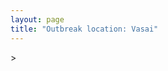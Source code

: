 ```yaml
---
layout: page
title: "Outbreak location: Vasai"
---
```

<div id="mapid">
<script src="https://buda-magenta.github.io/hazard_map/load_map.js"></script>
><script>
var marker_outbreak = L.marker([19.439885, 72.880383],{"autoPan": true}).addTo(map); marker_outbreak.bindTooltip("Vasai").openTooltip();

var circle_1 = L.circle([19.075990, 72.877393], {"pane": "markerPane", "color": "red", "fill": true, "fillOpacity": 0.2, "fillRule": "evenodd", "lineCap": "round", "lineJoin": "round", "opacity": 1.0, "radius": 695486, "stroke": true, "weight": 2}).addTo(map);
circle_1.bindTooltip("Mumbai<br>rank: 1<br>hazard index: 0.173872")

var circle_2 = L.circle([21.170200, 72.831100], {"pane": "markerPane", "color": "red", "fill": true, "fillOpacity": 0.2, "fillRule": "evenodd", "lineCap": "round", "lineJoin": "round", "opacity": 1.0, "radius": 203896, "stroke": true, "weight": 2}).addTo(map);
circle_2.bindTooltip("Surat<br>rank: 2<br>hazard index: 0.050974")

var circle_3 = L.circle([18.521428, 73.854454], {"pane": "markerPane", "color": "red", "fill": true, "fillOpacity": 0.2, "fillRule": "evenodd", "lineCap": "round", "lineJoin": "round", "opacity": 1.0, "radius": 132415, "stroke": true, "weight": 2}).addTo(map);
circle_3.bindTooltip("Pune<br>rank: 3<br>hazard index: 0.033104")

var circle_4 = L.circle([19.194329, 72.970178], {"pane": "markerPane", "color": "red", "fill": true, "fillOpacity": 0.2, "fillRule": "evenodd", "lineCap": "round", "lineJoin": "round", "opacity": 1.0, "radius": 69427, "stroke": true, "weight": 2}).addTo(map);
circle_4.bindTooltip("Thane<br>rank: 4<br>hazard index: 0.017357")

var circle_5 = L.circle([23.021624, 72.579707], {"pane": "markerPane", "color": "red", "fill": true, "fillOpacity": 0.2, "fillRule": "evenodd", "lineCap": "round", "lineJoin": "round", "opacity": 1.0, "radius": 61967, "stroke": true, "weight": 2}).addTo(map);
circle_5.bindTooltip("Ahmedabad<br>rank: 5<br>hazard index: 0.015492")

var circle_6 = L.circle([18.627929, 73.800983], {"pane": "markerPane", "color": "red", "fill": true, "fillOpacity": 0.2, "fillRule": "evenodd", "lineCap": "round", "lineJoin": "round", "opacity": 1.0, "radius": 59791, "stroke": true, "weight": 2}).addTo(map);
circle_6.bindTooltip("Pimpri Chinchwad<br>rank: 6<br>hazard index: 0.014948")

var circle_7 = L.circle([20.011247, 73.790236], {"pane": "markerPane", "color": "red", "fill": true, "fillOpacity": 0.2, "fillRule": "evenodd", "lineCap": "round", "lineJoin": "round", "opacity": 1.0, "radius": 49552, "stroke": true, "weight": 2}).addTo(map);
circle_7.bindTooltip("Nashik<br>rank: 7<br>hazard index: 0.012388")

var circle_8 = L.circle([19.295200, 72.854400], {"pane": "markerPane", "color": "red", "fill": true, "fillOpacity": 0.2, "fillRule": "evenodd", "lineCap": "round", "lineJoin": "round", "opacity": 1.0, "radius": 37556, "stroke": true, "weight": 2}).addTo(map);
circle_8.bindTooltip("Mira-Bhayandar<br>rank: 8<br>hazard index: 0.009389")

var circle_9 = L.circle([19.362531, 73.078475], {"pane": "markerPane", "color": "red", "fill": true, "fillOpacity": 0.2, "fillRule": "evenodd", "lineCap": "round", "lineJoin": "round", "opacity": 1.0, "radius": 30717, "stroke": true, "weight": 2}).addTo(map);
circle_9.bindTooltip("Bhiwandi<br>rank: 9<br>hazard index: 0.007679")

var circle_10 = L.circle([22.297314, 73.194257], {"pane": "markerPane", "color": "red", "fill": true, "fillOpacity": 0.2, "fillRule": "evenodd", "lineCap": "round", "lineJoin": "round", "opacity": 1.0, "radius": 21243, "stroke": true, "weight": 2}).addTo(map);
circle_10.bindTooltip("Vadodara<br>rank: 10<br>hazard index: 0.005311")

var circle_11 = L.circle([19.261944, 73.194760], {"pane": "markerPane", "color": "red", "fill": true, "fillOpacity": 0.2, "fillRule": "evenodd", "lineCap": "round", "lineJoin": "round", "opacity": 1.0, "radius": 19876, "stroke": true, "weight": 2}).addTo(map);
circle_11.bindTooltip("Ulhas Nagar<br>rank: 11<br>hazard index: 0.004969")

var circle_12 = L.circle([28.651718, 77.221939], {"pane": "markerPane", "color": "red", "fill": true, "fillOpacity": 0.2, "fillRule": "evenodd", "lineCap": "round", "lineJoin": "round", "opacity": 1.0, "radius": 17179, "stroke": true, "weight": 2}).addTo(map);
circle_12.bindTooltip("Delhi<br>rank: 12<br>hazard index: 0.004295")

var circle_13 = L.circle([20.952407, 72.932383], {"pane": "markerPane", "color": "red", "fill": true, "fillOpacity": 0.2, "fillRule": "evenodd", "lineCap": "round", "lineJoin": "round", "opacity": 1.0, "radius": 11996, "stroke": true, "weight": 2}).addTo(map);
circle_13.bindTooltip("Navsari<br>rank: 13<br>hazard index: 0.002999")

var circle_14 = L.circle([19.143607, 73.295535], {"pane": "markerPane", "color": "red", "fill": true, "fillOpacity": 0.2, "fillRule": "evenodd", "lineCap": "round", "lineJoin": "round", "opacity": 1.0, "radius": 9780, "stroke": true, "weight": 2}).addTo(map);
circle_14.bindTooltip("Ambarnath<br>rank: 14<br>hazard index: 0.002445")

var circle_15 = L.circle([19.250000, 74.750000], {"pane": "markerPane", "color": "red", "fill": true, "fillOpacity": 0.2, "fillRule": "evenodd", "lineCap": "round", "lineJoin": "round", "opacity": 1.0, "radius": 9764, "stroke": true, "weight": 2}).addTo(map);
circle_15.bindTooltip("Ahmadnagar<br>rank: 15<br>hazard index: 0.002441")

var circle_16 = L.circle([15.398403, 73.812918], {"pane": "markerPane", "color": "red", "fill": true, "fillOpacity": 0.2, "fillRule": "evenodd", "lineCap": "round", "lineJoin": "round", "opacity": 1.0, "radius": 7998, "stroke": true, "weight": 2}).addTo(map);
circle_16.bindTooltip("Vasco Da Gama<br>rank: 16<br>hazard index: 0.002000")

var circle_17 = L.circle([12.979120, 77.591300], {"pane": "markerPane", "color": "red", "fill": true, "fillOpacity": 0.2, "fillRule": "evenodd", "lineCap": "round", "lineJoin": "round", "opacity": 1.0, "radius": 7818, "stroke": true, "weight": 2}).addTo(map);
circle_17.bindTooltip("Bangalore<br>rank: 17<br>hazard index: 0.001955")

var circle_18 = L.circle([17.388786, 78.461065], {"pane": "markerPane", "color": "red", "fill": true, "fillOpacity": 0.2, "fillRule": "evenodd", "lineCap": "round", "lineJoin": "round", "opacity": 1.0, "radius": 6845, "stroke": true, "weight": 2}).addTo(map);
circle_18.bindTooltip("Hyderabad<br>rank: 18<br>hazard index: 0.001711")

var circle_19 = L.circle([20.432402, 73.141172], {"pane": "markerPane", "color": "red", "fill": true, "fillOpacity": 0.2, "fillRule": "evenodd", "lineCap": "round", "lineJoin": "round", "opacity": 1.0, "radius": 6152, "stroke": true, "weight": 2}).addTo(map);
circle_19.bindTooltip("Valsad<br>rank: 19<br>hazard index: 0.001538")

var circle_20 = L.circle([22.541418, 88.357691], {"pane": "markerPane", "color": "red", "fill": true, "fillOpacity": 0.2, "fillRule": "evenodd", "lineCap": "round", "lineJoin": "round", "opacity": 1.0, "radius": 5139, "stroke": true, "weight": 2}).addTo(map);
circle_20.bindTooltip("Kolkata<br>rank: 20<br>hazard index: 0.001285")

var circle_21 = L.circle([13.083694, 80.270186], {"pane": "markerPane", "color": "red", "fill": true, "fillOpacity": 0.2, "fillRule": "evenodd", "lineCap": "round", "lineJoin": "round", "opacity": 1.0, "radius": 5024, "stroke": true, "weight": 2}).addTo(map);
circle_21.bindTooltip("Chennai<br>rank: 21<br>hazard index: 0.001256")

var circle_22 = L.circle([21.149813, 79.082056], {"pane": "markerPane", "color": "red", "fill": true, "fillOpacity": 0.2, "fillRule": "evenodd", "lineCap": "round", "lineJoin": "round", "opacity": 1.0, "radius": 3839, "stroke": true, "weight": 2}).addTo(map);
circle_22.bindTooltip("Nagpur<br>rank: 22<br>hazard index: 0.000960")

var circle_23 = L.circle([8.576971, 77.050125], {"pane": "markerPane", "color": "red", "fill": true, "fillOpacity": 0.2, "fillRule": "evenodd", "lineCap": "round", "lineJoin": "round", "opacity": 1.0, "radius": 3656, "stroke": true, "weight": 2}).addTo(map);
circle_23.bindTooltip("Thiruvananthapuram<br>rank: 23<br>hazard index: 0.000914")

var circle_24 = L.circle([17.636129, 74.298278], {"pane": "markerPane", "color": "red", "fill": true, "fillOpacity": 0.2, "fillRule": "evenodd", "lineCap": "round", "lineJoin": "round", "opacity": 1.0, "radius": 3618, "stroke": true, "weight": 2}).addTo(map);
circle_24.bindTooltip("Satara<br>rank: 24<br>hazard index: 0.000905")

var circle_25 = L.circle([19.877263, 75.339024], {"pane": "markerPane", "color": "red", "fill": true, "fillOpacity": 0.2, "fillRule": "evenodd", "lineCap": "round", "lineJoin": "round", "opacity": 1.0, "radius": 3523, "stroke": true, "weight": 2}).addTo(map);
circle_25.bindTooltip("Aurangabad<br>rank: 25<br>hazard index: 0.000881")

var circle_26 = L.circle([12.869810, 74.843008], {"pane": "markerPane", "color": "red", "fill": true, "fillOpacity": 0.2, "fillRule": "evenodd", "lineCap": "round", "lineJoin": "round", "opacity": 1.0, "radius": 3339, "stroke": true, "weight": 2}).addTo(map);
circle_26.bindTooltip("Mangalore<br>rank: 26<br>hazard index: 0.000835")

var circle_27 = L.circle([25.531031, 78.652689], {"pane": "markerPane", "color": "red", "fill": true, "fillOpacity": 0.2, "fillRule": "evenodd", "lineCap": "round", "lineJoin": "round", "opacity": 1.0, "radius": 2982, "stroke": true, "weight": 2}).addTo(map);
circle_27.bindTooltip("Jhansi<br>rank: 27<br>hazard index: 0.000746")

var circle_28 = L.circle([20.843512, 75.525927], {"pane": "markerPane", "color": "red", "fill": true, "fillOpacity": 0.2, "fillRule": "evenodd", "lineCap": "round", "lineJoin": "round", "opacity": 1.0, "radius": 2803, "stroke": true, "weight": 2}).addTo(map);
circle_28.bindTooltip("Jalgaon<br>rank: 28<br>hazard index: 0.000701")

var circle_29 = L.circle([17.849907, 75.276320], {"pane": "markerPane", "color": "red", "fill": true, "fillOpacity": 0.2, "fillRule": "evenodd", "lineCap": "round", "lineJoin": "round", "opacity": 1.0, "radius": 2785, "stroke": true, "weight": 2}).addTo(map);
circle_29.bindTooltip("Solapur<br>rank: 29<br>hazard index: 0.000696")

var circle_30 = L.circle([26.838100, 80.934600], {"pane": "markerPane", "color": "red", "fill": true, "fillOpacity": 0.2, "fillRule": "evenodd", "lineCap": "round", "lineJoin": "round", "opacity": 1.0, "radius": 2506, "stroke": true, "weight": 2}).addTo(map);
circle_30.bindTooltip("Lucknow<br>rank: 30<br>hazard index: 0.000627")

var circle_31 = L.circle([22.305199, 70.802834], {"pane": "markerPane", "color": "red", "fill": true, "fillOpacity": 0.2, "fillRule": "evenodd", "lineCap": "round", "lineJoin": "round", "opacity": 1.0, "radius": 2377, "stroke": true, "weight": 2}).addTo(map);
circle_31.bindTooltip("Rajkot<br>rank: 31<br>hazard index: 0.000594")

var circle_32 = L.circle([26.915458, 75.818982], {"pane": "markerPane", "color": "red", "fill": true, "fillOpacity": 0.2, "fillRule": "evenodd", "lineCap": "round", "lineJoin": "round", "opacity": 1.0, "radius": 2287, "stroke": true, "weight": 2}).addTo(map);
circle_32.bindTooltip("Jaipur<br>rank: 32<br>hazard index: 0.000572")

var circle_33 = L.circle([11.258608, 75.778874], {"pane": "markerPane", "color": "red", "fill": true, "fillOpacity": 0.2, "fillRule": "evenodd", "lineCap": "round", "lineJoin": "round", "opacity": 1.0, "radius": 2208, "stroke": true, "weight": 2}).addTo(map);
circle_33.bindTooltip("Kozhikode<br>rank: 33<br>hazard index: 0.000552")

var circle_34 = L.circle([22.720362, 75.868200], {"pane": "markerPane", "color": "red", "fill": true, "fillOpacity": 0.2, "fillRule": "evenodd", "lineCap": "round", "lineJoin": "round", "opacity": 1.0, "radius": 2092, "stroke": true, "weight": 2}).addTo(map);
circle_34.bindTooltip("Indore<br>rank: 34<br>hazard index: 0.000523")

var circle_35 = L.circle([9.931308, 76.267414], {"pane": "markerPane", "color": "red", "fill": true, "fillOpacity": 0.2, "fillRule": "evenodd", "lineCap": "round", "lineJoin": "round", "opacity": 1.0, "radius": 2084, "stroke": true, "weight": 2}).addTo(map);
circle_35.bindTooltip("Kochi<br>rank: 35<br>hazard index: 0.000521")

var circle_36 = L.circle([22.689507, 72.871520], {"pane": "markerPane", "color": "red", "fill": true, "fillOpacity": 0.2, "fillRule": "evenodd", "lineCap": "round", "lineJoin": "round", "opacity": 1.0, "radius": 2021, "stroke": true, "weight": 2}).addTo(map);
circle_36.bindTooltip("Nadiad<br>rank: 36<br>hazard index: 0.000505")

var circle_37 = L.circle([22.558499, 72.962563], {"pane": "markerPane", "color": "red", "fill": true, "fillOpacity": 0.2, "fillRule": "evenodd", "lineCap": "round", "lineJoin": "round", "opacity": 1.0, "radius": 1915, "stroke": true, "weight": 2}).addTo(map);
circle_37.bindTooltip("Anand<br>rank: 37<br>hazard index: 0.000479")

var circle_38 = L.circle([21.771884, 72.141645], {"pane": "markerPane", "color": "red", "fill": true, "fillOpacity": 0.2, "fillRule": "evenodd", "lineCap": "round", "lineJoin": "round", "opacity": 1.0, "radius": 1808, "stroke": true, "weight": 2}).addTo(map);
circle_38.bindTooltip("Bhavnagar<br>rank: 38<br>hazard index: 0.000452")

var circle_39 = L.circle([25.438130, 81.833800], {"pane": "markerPane", "color": "red", "fill": true, "fillOpacity": 0.2, "fillRule": "evenodd", "lineCap": "round", "lineJoin": "round", "opacity": 1.0, "radius": 1752, "stroke": true, "weight": 2}).addTo(map);
circle_39.bindTooltip("Allahabad<br>rank: 39<br>hazard index: 0.000438")

var circle_40 = L.circle([23.258486, 77.401989], {"pane": "markerPane", "color": "red", "fill": true, "fillOpacity": 0.2, "fillRule": "evenodd", "lineCap": "round", "lineJoin": "round", "opacity": 1.0, "radius": 1679, "stroke": true, "weight": 2}).addTo(map);
circle_40.bindTooltip("Bhopal<br>rank: 40<br>hazard index: 0.000420")

var circle_41 = L.circle([8.887951, 76.595501], {"pane": "markerPane", "color": "red", "fill": true, "fillOpacity": 0.2, "fillRule": "evenodd", "lineCap": "round", "lineJoin": "round", "opacity": 1.0, "radius": 1677, "stroke": true, "weight": 2}).addTo(map);
circle_41.bindTooltip("Kollam<br>rank: 41<br>hazard index: 0.000419")

var circle_42 = L.circle([23.160894, 79.949770], {"pane": "markerPane", "color": "red", "fill": true, "fillOpacity": 0.2, "fillRule": "evenodd", "lineCap": "round", "lineJoin": "round", "opacity": 1.0, "radius": 1646, "stroke": true, "weight": 2}).addTo(map);
circle_42.bindTooltip("Jabalpur<br>rank: 42<br>hazard index: 0.000412")

var circle_43 = L.circle([25.895924, 82.437716], {"pane": "markerPane", "color": "red", "fill": true, "fillOpacity": 0.2, "fillRule": "evenodd", "lineCap": "round", "lineJoin": "round", "opacity": 1.0, "radius": 1637, "stroke": true, "weight": 2}).addTo(map);
circle_43.bindTooltip("Badlapur<br>rank: 43<br>hazard index: 0.000409")

var circle_44 = L.circle([25.335649, 83.007629], {"pane": "markerPane", "color": "red", "fill": true, "fillOpacity": 0.2, "fillRule": "evenodd", "lineCap": "round", "lineJoin": "round", "opacity": 1.0, "radius": 1635, "stroke": true, "weight": 2}).addTo(map);
circle_44.bindTooltip("Varanasi<br>rank: 44<br>hazard index: 0.000409")

var circle_45 = L.circle([20.325704, 78.116914], {"pane": "markerPane", "color": "red", "fill": true, "fillOpacity": 0.2, "fillRule": "evenodd", "lineCap": "round", "lineJoin": "round", "opacity": 1.0, "radius": 1593, "stroke": true, "weight": 2}).addTo(map);
circle_45.bindTooltip("Yavatmal<br>rank: 45<br>hazard index: 0.000398")

var circle_46 = L.circle([10.525626, 76.213254], {"pane": "markerPane", "color": "red", "fill": true, "fillOpacity": 0.2, "fillRule": "evenodd", "lineCap": "round", "lineJoin": "round", "opacity": 1.0, "radius": 1584, "stroke": true, "weight": 2}).addTo(map);
circle_46.bindTooltip("Thrissur<br>rank: 46<br>hazard index: 0.000396")

var circle_47 = L.circle([21.750000, 73.000000], {"pane": "markerPane", "color": "red", "fill": true, "fillOpacity": 0.2, "fillRule": "evenodd", "lineCap": "round", "lineJoin": "round", "opacity": 1.0, "radius": 1448, "stroke": true, "weight": 2}).addTo(map);
circle_47.bindTooltip("Bharuch<br>rank: 47<br>hazard index: 0.000362")

var circle_48 = L.circle([26.460914, 80.321759], {"pane": "markerPane", "color": "red", "fill": true, "fillOpacity": 0.2, "fillRule": "evenodd", "lineCap": "round", "lineJoin": "round", "opacity": 1.0, "radius": 1362, "stroke": true, "weight": 2}).addTo(map);
circle_48.bindTooltip("Kanpur<br>rank: 48<br>hazard index: 0.000341")

var circle_49 = L.circle([25.609324, 85.123525], {"pane": "markerPane", "color": "red", "fill": true, "fillOpacity": 0.2, "fillRule": "evenodd", "lineCap": "round", "lineJoin": "round", "opacity": 1.0, "radius": 1312, "stroke": true, "weight": 2}).addTo(map);
circle_49.bindTooltip("Patna<br>rank: 49<br>hazard index: 0.000328")

var circle_50 = L.circle([21.365999, 74.284004], {"pane": "markerPane", "color": "red", "fill": true, "fillOpacity": 0.2, "fillRule": "evenodd", "lineCap": "round", "lineJoin": "round", "opacity": 1.0, "radius": 1241, "stroke": true, "weight": 2}).addTo(map);
circle_50.bindTooltip("Nandurbar<br>rank: 50<br>hazard index: 0.000310")

var circle_51 = L.circle([21.237947, 81.633683], {"pane": "markerPane", "color": "red", "fill": true, "fillOpacity": 0.2, "fillRule": "evenodd", "lineCap": "round", "lineJoin": "round", "opacity": 1.0, "radius": 1202, "stroke": true, "weight": 2}).addTo(map);
circle_51.bindTooltip("Raipur<br>rank: 51<br>hazard index: 0.000301")

var circle_52 = L.circle([11.001812, 76.962842], {"pane": "markerPane", "color": "red", "fill": true, "fillOpacity": 0.2, "fillRule": "evenodd", "lineCap": "round", "lineJoin": "round", "opacity": 1.0, "radius": 1169, "stroke": true, "weight": 2}).addTo(map);
circle_52.bindTooltip("Coimbatore<br>rank: 52<br>hazard index: 0.000292")

var circle_53 = L.circle([20.993276, 75.839983], {"pane": "markerPane", "color": "red", "fill": true, "fillOpacity": 0.2, "fillRule": "evenodd", "lineCap": "round", "lineJoin": "round", "opacity": 1.0, "radius": 1153, "stroke": true, "weight": 2}).addTo(map);
circle_53.bindTooltip("Bhusawal<br>rank: 53<br>hazard index: 0.000288")

var circle_54 = L.circle([24.578721, 73.686257], {"pane": "markerPane", "color": "red", "fill": true, "fillOpacity": 0.2, "fillRule": "evenodd", "lineCap": "round", "lineJoin": "round", "opacity": 1.0, "radius": 978, "stroke": true, "weight": 2}).addTo(map);
circle_54.bindTooltip("Udaipur<br>rank: 54<br>hazard index: 0.000245")

var circle_55 = L.circle([25.196826, 76.000893], {"pane": "markerPane", "color": "red", "fill": true, "fillOpacity": 0.2, "fillRule": "evenodd", "lineCap": "round", "lineJoin": "round", "opacity": 1.0, "radius": 971, "stroke": true, "weight": 2}).addTo(map);
circle_55.bindTooltip("Kota<br>rank: 55<br>hazard index: 0.000243")

var circle_56 = L.circle([23.666667, 72.500000], {"pane": "markerPane", "color": "red", "fill": true, "fillOpacity": 0.2, "fillRule": "evenodd", "lineCap": "round", "lineJoin": "round", "opacity": 1.0, "radius": 943, "stroke": true, "weight": 2}).addTo(map);
circle_56.bindTooltip("Mahesana<br>rank: 56<br>hazard index: 0.000236")

var circle_57 = L.circle([16.850253, 74.594888], {"pane": "markerPane", "color": "red", "fill": true, "fillOpacity": 0.2, "fillRule": "evenodd", "lineCap": "round", "lineJoin": "round", "opacity": 1.0, "radius": 887, "stroke": true, "weight": 2}).addTo(map);
circle_57.bindTooltip("Sangli<br>rank: 57<br>hazard index: 0.000222")

var circle_58 = L.circle([20.266777, 85.843559], {"pane": "markerPane", "color": "red", "fill": true, "fillOpacity": 0.2, "fillRule": "evenodd", "lineCap": "round", "lineJoin": "round", "opacity": 1.0, "radius": 852, "stroke": true, "weight": 2}).addTo(map);
circle_58.bindTooltip("Bhubaneswar<br>rank: 58<br>hazard index: 0.000213")

var circle_59 = L.circle([30.733442, 76.779714], {"pane": "markerPane", "color": "red", "fill": true, "fillOpacity": 0.2, "fillRule": "evenodd", "lineCap": "round", "lineJoin": "round", "opacity": 1.0, "radius": 822, "stroke": true, "weight": 2}).addTo(map);
circle_59.bindTooltip("Chandigarh<br>rank: 59<br>hazard index: 0.000206")

var circle_60 = L.circle([26.296772, 73.035143], {"pane": "markerPane", "color": "red", "fill": true, "fillOpacity": 0.2, "fillRule": "evenodd", "lineCap": "round", "lineJoin": "round", "opacity": 1.0, "radius": 770, "stroke": true, "weight": 2}).addTo(map);
circle_60.bindTooltip("Jodhpur<br>rank: 60<br>hazard index: 0.000193")

var circle_61 = L.circle([23.223288, 72.649227], {"pane": "markerPane", "color": "red", "fill": true, "fillOpacity": 0.2, "fillRule": "evenodd", "lineCap": "round", "lineJoin": "round", "opacity": 1.0, "radius": 651, "stroke": true, "weight": 2}).addTo(map);
circle_61.bindTooltip("Gandhinagar<br>rank: 61<br>hazard index: 0.000163")

var circle_62 = L.circle([22.778500, 73.624516], {"pane": "markerPane", "color": "red", "fill": true, "fillOpacity": 0.2, "fillRule": "evenodd", "lineCap": "round", "lineJoin": "round", "opacity": 1.0, "radius": 637, "stroke": true, "weight": 2}).addTo(map);
circle_62.bindTooltip("Godhra<br>rank: 62<br>hazard index: 0.000159")

var circle_63 = L.circle([23.174597, 75.785142], {"pane": "markerPane", "color": "red", "fill": true, "fillOpacity": 0.2, "fillRule": "evenodd", "lineCap": "round", "lineJoin": "round", "opacity": 1.0, "radius": 628, "stroke": true, "weight": 2}).addTo(map);
circle_63.bindTooltip("Ujjain<br>rank: 63<br>hazard index: 0.000157")

var circle_64 = L.circle([13.341917, 74.747323], {"pane": "markerPane", "color": "red", "fill": true, "fillOpacity": 0.2, "fillRule": "evenodd", "lineCap": "round", "lineJoin": "round", "opacity": 1.0, "radius": 627, "stroke": true, "weight": 2}).addTo(map);
circle_64.bindTooltip("Udupi<br>rank: 64<br>hazard index: 0.000157")

var circle_65 = L.circle([17.723128, 83.301284], {"pane": "markerPane", "color": "red", "fill": true, "fillOpacity": 0.2, "fillRule": "evenodd", "lineCap": "round", "lineJoin": "round", "opacity": 1.0, "radius": 607, "stroke": true, "weight": 2}).addTo(map);
circle_65.bindTooltip("Visakhapatnam<br>rank: 65<br>hazard index: 0.000152")

var circle_66 = L.circle([23.071874, 70.131715], {"pane": "markerPane", "color": "red", "fill": true, "fillOpacity": 0.2, "fillRule": "evenodd", "lineCap": "round", "lineJoin": "round", "opacity": 1.0, "radius": 600, "stroke": true, "weight": 2}).addTo(map);
circle_66.bindTooltip("Gandhidham<br>rank: 66<br>hazard index: 0.000150")

var circle_67 = L.circle([31.634308, 74.873679], {"pane": "markerPane", "color": "red", "fill": true, "fillOpacity": 0.2, "fillRule": "evenodd", "lineCap": "round", "lineJoin": "round", "opacity": 1.0, "radius": 595, "stroke": true, "weight": 2}).addTo(map);
circle_67.bindTooltip("Amritsar<br>rank: 67<br>hazard index: 0.000149")

var circle_68 = L.circle([23.480592, 74.917790], {"pane": "markerPane", "color": "red", "fill": true, "fillOpacity": 0.2, "fillRule": "evenodd", "lineCap": "round", "lineJoin": "round", "opacity": 1.0, "radius": 554, "stroke": true, "weight": 2}).addTo(map);
circle_68.bindTooltip("Ratlam<br>rank: 68<br>hazard index: 0.000139")

var circle_69 = L.circle([16.702841, 74.240533], {"pane": "markerPane", "color": "red", "fill": true, "fillOpacity": 0.2, "fillRule": "evenodd", "lineCap": "round", "lineJoin": "round", "opacity": 1.0, "radius": 550, "stroke": true, "weight": 2}).addTo(map);
circle_69.bindTooltip("Kolhapur<br>rank: 69<br>hazard index: 0.000138")

var circle_70 = L.circle([22.750000, 71.666667], {"pane": "markerPane", "color": "red", "fill": true, "fillOpacity": 0.2, "fillRule": "evenodd", "lineCap": "round", "lineJoin": "round", "opacity": 1.0, "radius": 528, "stroke": true, "weight": 2}).addTo(map);
circle_70.bindTooltip("Surendranagar<br>rank: 70<br>hazard index: 0.000132")

var circle_71 = L.circle([19.918233, 75.868625], {"pane": "markerPane", "color": "red", "fill": true, "fillOpacity": 0.2, "fillRule": "evenodd", "lineCap": "round", "lineJoin": "round", "opacity": 1.0, "radius": 504, "stroke": true, "weight": 2}).addTo(map);
circle_71.bindTooltip("Jalna<br>rank: 71<br>hazard index: 0.000126")

var circle_72 = L.circle([26.180598, 91.753943], {"pane": "markerPane", "color": "red", "fill": true, "fillOpacity": 0.2, "fillRule": "evenodd", "lineCap": "round", "lineJoin": "round", "opacity": 1.0, "radius": 493, "stroke": true, "weight": 2}).addTo(map);
circle_72.bindTooltip("Guwahati<br>rank: 72<br>hazard index: 0.000123")

var circle_73 = L.circle([19.169335, 77.311013], {"pane": "markerPane", "color": "red", "fill": true, "fillOpacity": 0.2, "fillRule": "evenodd", "lineCap": "round", "lineJoin": "round", "opacity": 1.0, "radius": 483, "stroke": true, "weight": 2}).addTo(map);
circle_73.bindTooltip("Nanded Waghala<br>rank: 73<br>hazard index: 0.000121")

var circle_74 = L.circle([22.610318, 73.461706], {"pane": "markerPane", "color": "red", "fill": true, "fillOpacity": 0.2, "fillRule": "evenodd", "lineCap": "round", "lineJoin": "round", "opacity": 1.0, "radius": 469, "stroke": true, "weight": 2}).addTo(map);
circle_74.bindTooltip("Kalol<br>rank: 74<br>hazard index: 0.000117")

var circle_75 = L.circle([9.500665, 76.412414], {"pane": "markerPane", "color": "red", "fill": true, "fillOpacity": 0.2, "fillRule": "evenodd", "lineCap": "round", "lineJoin": "round", "opacity": 1.0, "radius": 461, "stroke": true, "weight": 2}).addTo(map);
circle_75.bindTooltip("Alappuzha<br>rank: 75<br>hazard index: 0.000115")

var circle_76 = L.circle([22.473242, 70.055210], {"pane": "markerPane", "color": "red", "fill": true, "fillOpacity": 0.2, "fillRule": "evenodd", "lineCap": "round", "lineJoin": "round", "opacity": 1.0, "radius": 459, "stroke": true, "weight": 2}).addTo(map);
circle_76.bindTooltip("Jamnagar<br>rank: 76<br>hazard index: 0.000115")

var circle_77 = L.circle([24.500000, 81.000000], {"pane": "markerPane", "color": "red", "fill": true, "fillOpacity": 0.2, "fillRule": "evenodd", "lineCap": "round", "lineJoin": "round", "opacity": 1.0, "radius": 431, "stroke": true, "weight": 2}).addTo(map);
circle_77.bindTooltip("Satna<br>rank: 77<br>hazard index: 0.000108")

var circle_78 = L.circle([22.168600, 71.668500], {"pane": "markerPane", "color": "red", "fill": true, "fillOpacity": 0.2, "fillRule": "evenodd", "lineCap": "round", "lineJoin": "round", "opacity": 1.0, "radius": 390, "stroke": true, "weight": 2}).addTo(map);
circle_78.bindTooltip("Botad<br>rank: 78<br>hazard index: 0.000098")

var circle_79 = L.circle([26.671329, 83.364583], {"pane": "markerPane", "color": "red", "fill": true, "fillOpacity": 0.2, "fillRule": "evenodd", "lineCap": "round", "lineJoin": "round", "opacity": 1.0, "radius": 380, "stroke": true, "weight": 2}).addTo(map);
circle_79.bindTooltip("Gorakhpur<br>rank: 79<br>hazard index: 0.000095")

var circle_80 = L.circle([23.774057, 71.683735], {"pane": "markerPane", "color": "red", "fill": true, "fillOpacity": 0.2, "fillRule": "evenodd", "lineCap": "round", "lineJoin": "round", "opacity": 1.0, "radius": 378, "stroke": true, "weight": 2}).addTo(map);
circle_80.bindTooltip("Patan<br>rank: 80<br>hazard index: 0.000095")

var circle_81 = L.circle([15.351838, 75.137985], {"pane": "markerPane", "color": "red", "fill": true, "fillOpacity": 0.2, "fillRule": "evenodd", "lineCap": "round", "lineJoin": "round", "opacity": 1.0, "radius": 377, "stroke": true, "weight": 2}).addTo(map);
circle_81.bindTooltip("Hubli<br>rank: 81<br>hazard index: 0.000094")

var circle_82 = L.circle([15.857267, 74.506934], {"pane": "markerPane", "color": "red", "fill": true, "fillOpacity": 0.2, "fillRule": "evenodd", "lineCap": "round", "lineJoin": "round", "opacity": 1.0, "radius": 373, "stroke": true, "weight": 2}).addTo(map);
circle_82.bindTooltip("Belgaum<br>rank: 82<br>hazard index: 0.000093")

var circle_83 = L.circle([9.926115, 78.114098], {"pane": "markerPane", "color": "red", "fill": true, "fillOpacity": 0.2, "fillRule": "evenodd", "lineCap": "round", "lineJoin": "round", "opacity": 1.0, "radius": 373, "stroke": true, "weight": 2}).addTo(map);
circle_83.bindTooltip("Madurai<br>rank: 83<br>hazard index: 0.000093")

var circle_84 = L.circle([12.305183, 76.655361], {"pane": "markerPane", "color": "red", "fill": true, "fillOpacity": 0.2, "fillRule": "evenodd", "lineCap": "round", "lineJoin": "round", "opacity": 1.0, "radius": 367, "stroke": true, "weight": 2}).addTo(map);
circle_84.bindTooltip("Mysore<br>rank: 84<br>hazard index: 0.000092")

var circle_85 = L.circle([24.170979, 72.436638], {"pane": "markerPane", "color": "red", "fill": true, "fillOpacity": 0.2, "fillRule": "evenodd", "lineCap": "round", "lineJoin": "round", "opacity": 1.0, "radius": 360, "stroke": true, "weight": 2}).addTo(map);
circle_85.bindTooltip("Palanpur<br>rank: 85<br>hazard index: 0.000090")

var circle_86 = L.circle([26.698885, 88.320030], {"pane": "markerPane", "color": "red", "fill": true, "fillOpacity": 0.2, "fillRule": "evenodd", "lineCap": "round", "lineJoin": "round", "opacity": 1.0, "radius": 327, "stroke": true, "weight": 2}).addTo(map);
circle_86.bindTooltip("Bagdogra<br>rank: 86<br>hazard index: 0.000082")

var circle_87 = L.circle([23.247245, 69.668339], {"pane": "markerPane", "color": "red", "fill": true, "fillOpacity": 0.2, "fillRule": "evenodd", "lineCap": "round", "lineJoin": "round", "opacity": 1.0, "radius": 327, "stroke": true, "weight": 2}).addTo(map);
circle_87.bindTooltip("Bhuj<br>rank: 87<br>hazard index: 0.000082")

var circle_88 = L.circle([23.370035, 85.325013], {"pane": "markerPane", "color": "red", "fill": true, "fillOpacity": 0.2, "fillRule": "evenodd", "lineCap": "round", "lineJoin": "round", "opacity": 1.0, "radius": 317, "stroke": true, "weight": 2}).addTo(map);
circle_88.bindTooltip("Ranchi<br>rank: 88<br>hazard index: 0.000079")

var circle_89 = L.circle([26.469100, 74.639000], {"pane": "markerPane", "color": "red", "fill": true, "fillOpacity": 0.2, "fillRule": "evenodd", "lineCap": "round", "lineJoin": "round", "opacity": 1.0, "radius": 311, "stroke": true, "weight": 2}).addTo(map);
circle_89.bindTooltip("Ajmer<br>rank: 89<br>hazard index: 0.000078")

var circle_90 = L.circle([21.977864, 76.568828], {"pane": "markerPane", "color": "red", "fill": true, "fillOpacity": 0.2, "fillRule": "evenodd", "lineCap": "round", "lineJoin": "round", "opacity": 1.0, "radius": 303, "stroke": true, "weight": 2}).addTo(map);
circle_90.bindTooltip("Khandwa<br>rank: 90<br>hazard index: 0.000076")

var circle_91 = L.circle([19.290314, 76.602903], {"pane": "markerPane", "color": "red", "fill": true, "fillOpacity": 0.2, "fillRule": "evenodd", "lineCap": "round", "lineJoin": "round", "opacity": 1.0, "radius": 293, "stroke": true, "weight": 2}).addTo(map);
circle_91.bindTooltip("Parbhani<br>rank: 91<br>hazard index: 0.000073")

var circle_92 = L.circle([18.351469, 76.755121], {"pane": "markerPane", "color": "red", "fill": true, "fillOpacity": 0.2, "fillRule": "evenodd", "lineCap": "round", "lineJoin": "round", "opacity": 1.0, "radius": 291, "stroke": true, "weight": 2}).addTo(map);
circle_92.bindTooltip("Latur<br>rank: 92<br>hazard index: 0.000073")

var circle_93 = L.circle([20.761862, 77.192172], {"pane": "markerPane", "color": "red", "fill": true, "fillOpacity": 0.2, "fillRule": "evenodd", "lineCap": "round", "lineJoin": "round", "opacity": 1.0, "radius": 288, "stroke": true, "weight": 2}).addTo(map);
circle_93.bindTooltip("Akola<br>rank: 93<br>hazard index: 0.000072")

var circle_94 = L.circle([30.325565, 78.043681], {"pane": "markerPane", "color": "red", "fill": true, "fillOpacity": 0.2, "fillRule": "evenodd", "lineCap": "round", "lineJoin": "round", "opacity": 1.0, "radius": 286, "stroke": true, "weight": 2}).addTo(map);
circle_94.bindTooltip("Dehradun<br>rank: 94<br>hazard index: 0.000072")

var circle_95 = L.circle([27.175255, 78.009816], {"pane": "markerPane", "color": "red", "fill": true, "fillOpacity": 0.2, "fillRule": "evenodd", "lineCap": "round", "lineJoin": "round", "opacity": 1.0, "radius": 283, "stroke": true, "weight": 2}).addTo(map);
circle_95.bindTooltip("Agra<br>rank: 95<br>hazard index: 0.000071")

var circle_96 = L.circle([28.402979, 77.310384], {"pane": "markerPane", "color": "red", "fill": true, "fillOpacity": 0.2, "fillRule": "evenodd", "lineCap": "round", "lineJoin": "round", "opacity": 1.0, "radius": 283, "stroke": true, "weight": 2}).addTo(map);
circle_96.bindTooltip("Faridabad<br>rank: 96<br>hazard index: 0.000071")

var circle_97 = L.circle([8.188047, 77.429049], {"pane": "markerPane", "color": "red", "fill": true, "fillOpacity": 0.2, "fillRule": "evenodd", "lineCap": "round", "lineJoin": "round", "opacity": 1.0, "radius": 275, "stroke": true, "weight": 2}).addTo(map);
circle_97.bindTooltip("Nagercoil<br>rank: 97<br>hazard index: 0.000069")

var circle_98 = L.circle([16.695935, 74.455575], {"pane": "markerPane", "color": "red", "fill": true, "fillOpacity": 0.2, "fillRule": "evenodd", "lineCap": "round", "lineJoin": "round", "opacity": 1.0, "radius": 267, "stroke": true, "weight": 2}).addTo(map);
circle_98.bindTooltip("Ichalkaranji<br>rank: 98<br>hazard index: 0.000067")

var circle_99 = L.circle([23.000000, 76.166667], {"pane": "markerPane", "color": "red", "fill": true, "fillOpacity": 0.2, "fillRule": "evenodd", "lineCap": "round", "lineJoin": "round", "opacity": 1.0, "radius": 264, "stroke": true, "weight": 2}).addTo(map);
circle_99.bindTooltip("Dewas<br>rank: 99<br>hazard index: 0.000066")

var circle_100 = L.circle([22.801519, 86.202958], {"pane": "markerPane", "color": "red", "fill": true, "fillOpacity": 0.2, "fillRule": "evenodd", "lineCap": "round", "lineJoin": "round", "opacity": 1.0, "radius": 259, "stroke": true, "weight": 2}).addTo(map);
circle_100.bindTooltip("Jamshedpur<br>rank: 100<br>hazard index: 0.000065")
</script>
</div>